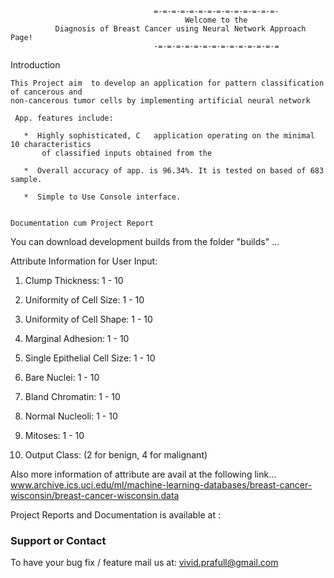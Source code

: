                         			=-=-=-=-=-=-=-=-=-=-=-=-=-=-
 				                           Welcome to the 
              Diagnosis of Breast Cancer using Neural Network Approach Page!
                        			-=-=-=-=-=-=-=-=-=-=-=-=-=-=
 
 
  Introduction
  ~~~~~~~~~~~~
 This Project aim  to develop an application for pattern classification of cancerous and 
 non-cancerous tumor cells by implementing artificial neural network
 	
   App. features include:
 
     *  Highly sophisticated, C   application operating on the minimal 10 characteristics 
         of classified inputs obtained from the 
 
     *  Overall accuracy of app. is 96.34%. It is tested on based of 683 sample.
 
     *  Simple to Use Console interface.
 
 
 Documentation cum Project Report
  ~~~~~~~~~~~~~~~~~~~~~~~~
 
 You can download  development builds from the folder "builds" ...
 
 Attribute Information for User Input: 
  
 1. Clump Thickness: 1 - 10 
 2. Uniformity of Cell Size: 1 - 10 
 3. Uniformity of Cell Shape: 1 - 10 
 4. Marginal Adhesion: 1 - 10 
 5. Single Epithelial Cell Size: 1 - 10 
 6. Bare Nuclei: 1 - 10 
 7. Bland Chromatin: 1 - 10 
 8. Normal Nucleoli: 1 - 10 
 9. Mitoses: 1 - 10 
 
 10. Output Class: (2 for benign, 4 for malignant)
 
 Also more information of attribute are avail at the following link...
 www.archive.ics.uci.edu/ml/machine-learning-databases/breast-cancer-wisconsin/breast-cancer-wisconsin.data
 
 
 
 Project Reports and Documentation is available at :
 
 	
 
 ### Support or Contact
 
 To have your bug fix / feature mail us at: vivid.prafull@gmail.com

